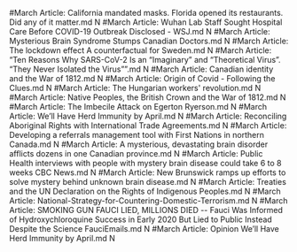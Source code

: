 #March
Article: California mandated masks. Florida opened its restaurants. Did any of it matter.md N
#March
Article: Wuhan Lab Staff Sought Hospital Care Before COVID-19 Outbreak Disclosed - WSJ.md N
#March
Article: Mysterious Brain Syndrome Stumps Canadian Doctors.md N
#March
Article: The lockdown effect A counterfactual for Sweden.md N
#March
Article: “Ten Reasons Why SARS-CoV-2 Is an “Imaginary” and “Theoretical Virus”. “They Never Isolated the Virus””.md N
#March
Article: Canadian identity and the War of 1812.md N
#March
Article: Origin of Covid - Following the Clues.md N
#March
Article: The Hungarian workers' revolution.md N
#March
Article: Native Peoples, the British Crown and the War of 1812.md N
#March
Article: The Imbecile Attack on Egerton Ryerson.md N
#March
Article: We’ll Have Herd Immunity by April.md N
#March
Article: Reconciling Aboriginal Rights with International Trade Agreements.md N
#March
Article: Developing a referrals management tool with First Nations in northern Canada.md N
#March
Article: A mysterious, devastating brain disorder afflicts dozens in one Canadian province.md N
#March
Article: Public Health interviews with people with mystery brain disease could take 6 to 8 weeks  CBC News.md N
#March
Article: New Brunswick ramps up efforts to solve mystery behind unknown brain disease.md N
#March
Article: Treaties and the UN Declaration on the Rights of Indigenous Peoples.md N
#March
Article: National-Strategy-for-Countering-Domestic-Terrorism.md N
#March
Article: SMOKING GUN FAUCI LIED, MILLIONS DIED -- Fauci Was Informed of Hydroxychloroquine Success in Early 2020 But Lied to Public Instead Despite the Science FauciEmails.md N
#March
Article: Opinion  We’ll Have Herd Immunity by April.md N
